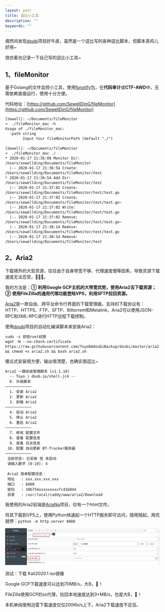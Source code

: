 ```yaml
---
layout: post
title: 逗比小工具
description: ""
keywords: ""
---
```


偶然间发现[doubi](https://github.com/ToyoDAdoubiBackup/doubi)项目好牛皮，虽然是一个逗比写的各种逗比脚本，但脚本真鸡儿好用~

效仿着也记录一下自己写的逗比小工具~

## 1、fileMonitor

基于Golang的文件监控小工具，使用[fsnotify](https://github.com/fsnotify/fsnotify)包，在**代码审计**或**CTF-AWD**中，无需依赖直接运行，使用十分方便。

代码地址：[https://github.com/SewellDinG/fileMonitor](https://github.com/SewellDinG/fileMonitor)

```
[Sewell]: ~/Documents/fileMonitor
➜  ./fileMonitor_mac -h
Usage of ./fileMonitor_mac:
  -path string
    	Input Your fileMonitorPath (default "./")

[Sewell]: ~/Documents/fileMonitor
➜  ./fileMonitor_mac ./
* 2020-01-17 21:36:08 Monitor Dir: /Users/sewellding/Documents/fileMonitor
  |-- 2020-01-17 21:36:54 Create: /Users/sewellding/Documents/fileMonitor/test
* 2020-01-17 21:36:54 Add Dir: /Users/sewellding/Documents/fileMonitor/test
  |-- 2020-01-17 21:37:02 Create: /Users/sewellding/Documents/fileMonitor/test/test.go
  |-- 2020-01-17 21:37:02 Create: /Users/sewellding/Documents/fileMonitor/test/test.go~
  |-- 2020-01-17 21:37:02 Write: /Users/sewellding/Documents/fileMonitor/test/test.go
  |-- 2020-01-17 21:37:02 Remove: /Users/sewellding/Documents/fileMonitor/test/test.go~
  |-- 2020-01-17 21:38:14 Remove: /Users/sewellding/Documents/fileMonitor/test/test.go
  |-- 2020-01-17 21:38:14 Remove: /Users/sewellding/Documents/fileMonitor/test
```

## 2、Aria2

下载境外的大型资源，往往由于自身带宽不够、代理速度慢等因素，导致资源下载速度无法忍受，🐢🐢🐢。

我的方法是：**① 利用Google GCP主机的大带宽优势，使用Aria2去下载资源；② 使用FileZilla的通用代理功能登陆VPS，利用SFTP拉回资源。**

[Aria2](https://github.com/aria2/aria2)是一款自由、跨平台命令行界面的下载管理器，支持的下载协议有：HTTP、HTTPS、FTP、SFTP、Bittorrent和Metalink，Aria2可以使用JSON-RPC和XML-RPC进行HTTP远程下载控制。

使用[doubi](https://github.com/ToyoDAdoubiBackup/doubi)项目的自动化编译脚本来安装Aria2：

```
sudo -s 获取root权限
wget -N --no-check-certificate https://raw.githubusercontent.com/ToyoDAdoubiBackup/doubi/master/aria2.sh && chmod +x aria2.sh && bash aria2.sh
```

傻瓜式安装很方便，输出很清楚，也确实很逗比~

```
Aria2 一键安装管理脚本 [v1.1.10]
  -- Toyo | doub.io/shell-jc4 --
  0. 升级脚本
————————————
  1. 安装 Aria2
  2. 更新 Aria2
  3. 卸载 Aria2
————————————
  4. 启动 Aria2
  5. 停止 Aria2
  6. 重启 Aria2
————————————
  7. 修改 配置文件
  8. 查看 配置信息
  9. 查看 日志信息
 10. 配置 自动更新 BT-Tracker服务器
————————————
 当前状态: 已安装 但 未启动
 请输入数字 [0-10]: 4
 
 Aria2 简单配置信息：
 地址   : xxx.xxx.xxx.xxx
 端口   : 6800
 密码   : 38b754xxxxxxxxxfc41b0d4
 目录   : /usr/local/caddy/www/aria2/Download
```

我使用的Aria2前端是[AriaNg](https://github.com/mayswind/AriaNg)项目，仅有一个html文件。

将其下载到VPS上，使用Python快速起一个HTTP服务即可访问，随用随起，用完就停：`python -m http.server 8888`

![doubi_1](/assets/images/2020-01-29/doubi_1.png)

测试：下载 Kali2020.1 iso镜像

Google GCP下载速度可以达到70MB/s，大B，🐂！

FileZilla使用GCP的ss代理，拉回本地速度达到3+MB/s，也是大B，🐂！

本机单纯使用迅雷下载速度仅仅200Kb/s上下，Aria2下载速度不足百。